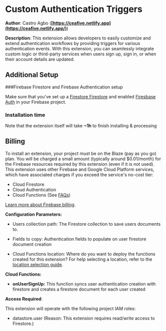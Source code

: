 # Custom Authentication Triggers

**Author**: Castro Agbo (**[https://ceafive.netlify.app](https://ceafive.netlify.app/)**)

**Description**: This extension allows developers to easily customize and extend authentication workflows by providing triggers for various authentication events. With this extension, you can seamlessly integrate custom logic or third-party services when users sign up, sign in, or when their account details are updated.

## Additional Setup

###Firebase Firestore and Firebase Authentication setup

Make sure that you've set up a [Firestore Firestore](https://firebase.google.com/docs/firestore/quickstart) and enabled [Firesbase Auth](https://firebase.google.com/docs/auth) in your Firebase project.

### Installation time

Note that the extension itself will take **~1h** to finish installing & processing

## Billing

To install an extension, your project must be on the Blaze (pay as you go) plan. You will be charged a small amount (typically around $0.01/month) for the Firebase resources required by this extension (even if it is not used).
This extension uses other Firebase and Google Cloud Platform services, which have associated charges if you exceed the service's no-cost tier:

- Cloud Firestore
- Cloud Authentication
- Cloud Functions (See [FAQs](https://firebase.google.com/support/faq#extensions-pricing))

[Learn more about Firebase billing](https://firebase.google.com/pricing).

**Configuration Parameters:**

- Users collection path: The Firestore collection to save users documents to.

- Fields to copy: Authentication fields to populate on user firestore document creation

- Cloud Functions location: Where do you want to deploy the functions created for this extension? For help selecting a location, refer to the [location selection guide](https://firebase.google.com/docs/functions/locations).

**Cloud Functions:**

- **onUserSignUp:** This function syncs user authentication creation with firestore and creates a firestore document for each user created

**Access Required**:

This extension will operate with the following project IAM roles:

- datastore.user (Reason: This extension requires read/write access to Firestore.)
